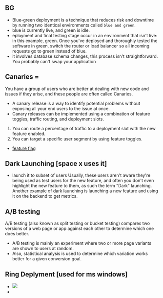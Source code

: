## BG
- Blue-green deployment is a technique that reduces risk and downtime by running two identical environments called `blue and green`.
- blue is currently live, and green is idle.
- eployment and final testing stage occur in an environment that isn't live: in this example, green. Once you've deployed and thoroughly tested the software in green, switch the router or load balancer so all incoming requests go to green instead of blue.
-  it involves database schema changes, this process isn't straightforward. You probably can't swap your application

## Canaries =
You have a group of users who are better at dealing with new code and issues if they arise, and these people are often called Canaries.
- A canary release is a way to identify potential problems without exposing all your end users to the issue at once.
- Canary releases can be implemented using a combination of feature toggles, traffic routing, and deployment slots.
1. You can route a percentage of traffic to a deployment slot with the new feature enabled.
2. You can target a specific user segment by using feature toggles.
- [feature flag](https://learn.microsoft.com/en-us/azure/azure-app-configuration/manage-feature-flags)

## Dark Launching [space x uses it]
- launch it to subset of users
Usually, these users aren't aware they're being used as test users for the new feature, and often you don't even highlight the new feature to them, as such the term "Dark" launching.
Another example of dark launching is launching a new feature and using it on the backend to get metrics.

## A/B testing 
A/B testing (also known as split testing or bucket testing) compares two versions of a web page or app against each other to determine which one does better.
- A/B testing is mainly an experiment where two or more page variants are shown to users at random.
- Also, statistical analysis is used to determine which variation works better for a given conversion goal.

## Ring Deplyment [used for ms windows]
- ![](https://learn.microsoft.com/en-us/training/wwl-azure/implement-test-progressive-exposure-deployment/media/rings-0fbd687d.png)
- 
